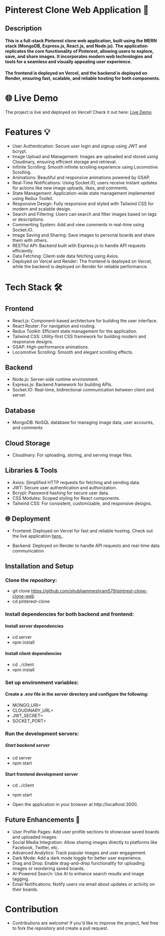 # Pinterest Clone Web Application 🚀
## Description
#### This is a full-stack Pinterest clone web application, built using the MERN stack (MongoDB, Express.js, React.js, and Node.js). The application replicates the core functionality of Pinterest, allowing users to explore, save, and share images. It incorporates modern web technologies and tools for a seamless and visually appealing user experience.

#### The frontend is deployed on Vercel, and the backend is deployed on Render, ensuring fast, scalable, and reliable hosting for both components.

# 🌐 Live Demo
The project is live and deployed on Vercel! Check it out here: [Live Demo](https://pintrest-clone-frontend.vercel.app/)

# Features 💡
- User Authentication: Secure user login and signup using JWT and bcrypt.
- Image Upload and Management: Images are uploaded and stored using Cloudinary, ensuring efficient storage and retrieval.
- Infinite Scrolling: Smooth infinite scrolling experience using Locomotive Scrolling.
- Animations: Beautiful and responsive animations powered by GSAP.
- Real-Time Notifications: Using Socket.IO, users receive instant updates for actions like new image uploads, likes, and comments.
- State Management: Application-wide state management implemented using Redux Toolkit.
- Responsive Design: Fully responsive and styled with Tailwind CSS for modern and scalable design.
- Search and Filtering: Users can search and filter images based on tags or descriptions.
- Commenting System: Add and view comments in real-time using Socket.IO.
- Image Saving and Sharing: Save images to personal boards and share them with others.
- RESTful API: Backend built with Express.js to handle API requests efficiently.
- Data Fetching: Client-side data fetching using Axios.
- Deployed on Vercel and Render: The frontend is deployed on Vercel, while the backend is deployed on Render for reliable performance.


# Tech Stack 🛠
## Frontend 
- React.js: Component-based architecture for building the user interface.
- React Router: For navigation and routing.
- Redux Toolkit: Efficient state management for the application.
- Tailwind CSS: Utility-first CSS framework for building modern and responsive designs.
- GSAP: High-performance animations.
- Locomotive Scrolling: Smooth and elegant scrolling effects.


## Backend
- Node.js: Server-side runtime environment.
- Express.js: Backend framework for building APIs.
- Socket.IO: Real-time, bidirectional communication between client and server.

## Database
- MongoDB: NoSQL database for managing image data, user accounts, and comments



## Cloud Storage
- Cloudinary: For uploading, storing, and serving image files.

## Libraries & Tools
- Axios: Simplified HTTP requests for fetching and sending data.
- JWT: Secure user authentication and authorization.
- Bcrypt: Password hashing for secure user data.
- CSS Modules: Scoped styling for React components.
- Tailwind CSS: For consistent, customizable, and responsive designs.


## 🌐 Deployment
- Frontend: Deployed on Vercel for fast and reliable hosting. Check out the live application [here.](https://pintrest-clone-frontend.vercel.app/).

- Backend: Deployed on Render to handle API requests and real-time data communication

## Installation and Setup
### Clone the repository:

- git clone https://github.com/shubhammeshram579/pintrest-clone-clone-web
- cd pinterest-clone

### Install dependencies for both backend and frontend:

#### Install server dependencies
- cd server
- npm install

#### Install client dependencies
- cd ../client
- npm install


### Set up environment variables:
#### Create a .env file in the server directory and configure the following:

- MONGO_URI=<your-mongodb-uri>
- CLOUDINARY_URL=<your-cloudinary-url>
- JWT_SECRET=<your-jwt-secret>
- SOCKET_PORT=<your-socket-port>


### Run the development servers:

##### Start backend server
- cd server
- npm start

#### Start frontend development server
- cd ../client
- npm start

- Open the application in your browser at http://localhost:3000.

## Future Enhancements 🔮
- User Profile Pages: Add user profile sections to showcase saved boards and uploaded images.
- Social Media Integration: Allow sharing images directly to platforms like Facebook, Twitter, etc.
- Advanced Analytics: Track popular images and user engagement.
- Dark Mode: Add a dark mode toggle for better user experience.
- Drag and Drop: Enable drag-and-drop functionality for uploading images or reordering saved boards.
- AI-Powered Search: Use AI to enhance search results and image tagging.
- Email Notifications: Notify users via email about updates or activity on their boards.


# Contribution
- Contributions are welcome! If you'd like to improve the project, feel free to fork the repository and create a pull request.